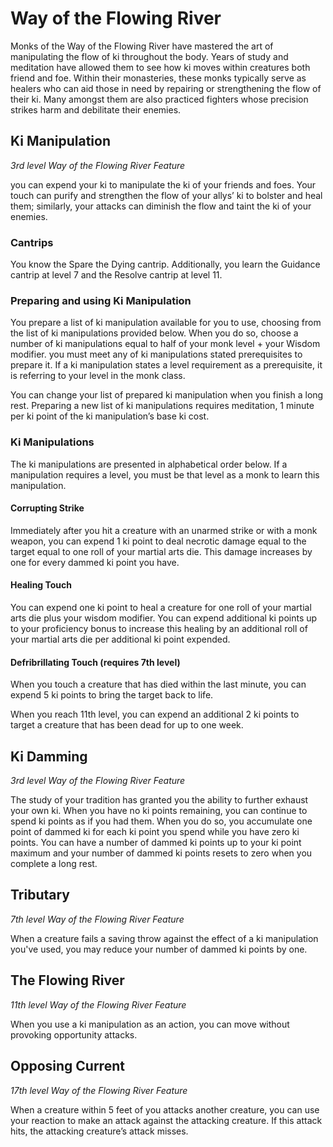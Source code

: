 # Way of the Flowing River

Monks of the Way of the Flowing River have mastered the art of manipulating the flow of ki throughout the body. Years of study and meditation have allowed them to see how ki moves within creatures both friend and foe. Within their monasteries, these monks typically serve as healers who can aid those in need by repairing or strengthening the flow of their ki. Many amongst them are also practiced fighters whose precision strikes harm and debilitate their enemies.

## Ki Manipulation

*3rd level Way of the Flowing River Feature*

you can expend your ki to manipulate the ki of your friends and foes. Your touch can purify and strengthen the flow of your allys’ ki to bolster and heal them; similarly, your attacks can diminish the flow and taint the ki of your enemies.

### Cantrips

You know the Spare the Dying cantrip. Additionally, you learn the Guidance cantrip at level 7 and the Resolve cantrip at level 11.

### Preparing and using Ki Manipulation

You prepare a list of ki manipulation available for you to use, choosing from the list of ki manipulations provided below. When you do so, choose a number of ki manipulations equal to half of your monk level + your Wisdom modifier. you must meet any of ki manipulations stated prerequisites to prepare it. If a ki manipulation states a level requirement as a prerequisite, it is referring to your level in the monk class.

You can change your list of prepared ki manipulation when you finish a long rest. Preparing a new list of ki manipulations requires meditation, 1 minute per ki point of the ki manipulation’s base ki cost. 

### Ki Manipulations

The ki manipulations are presented in alphabetical order below. If a manipulation requires a level, you must be that level as a monk to learn this manipulation.

#### Corrupting Strike

Immediately after you hit a creature with an unarmed strike or with a monk weapon, you can expend 1 ki point to deal necrotic damage equal to the target equal to one roll of your martial arts die. This damage increases by one for every dammed ki point you have.

#### Healing Touch

You can expend one ki point to heal a creature for one roll of your martial arts die plus your wisdom modifier. You can expend additional ki points up to your proficiency bonus to increase this healing by an additional roll of your martial arts die per additional ki point expended.

#### Defribrillating Touch (requires 7th level)

When you touch a creature that has died within the last minute, you can expend 5 ki points to bring the target back to life.

When you reach 11th level, you can expend an additional 2 ki points to target a creature that has been dead for up to one week.

## Ki Damming

*3rd level Way of the Flowing River Feature*

The study of your tradition has granted you the ability to further exhaust your own ki. When you have no ki points remaining, you can continue to spend ki points as if you had them. When you do so, you accumulate one point of dammed ki for each ki point you spend while you have zero ki points. You can have a number of dammed ki points up to your ki point maximum and your number of dammed ki points resets to zero when you complete a long rest.

## Tributary

*7th level Way of the Flowing River Feature*

When a creature fails a saving throw against the effect of a ki manipulation you've used, you may reduce your number of dammed ki points by one.

## The Flowing River

*11th level Way of the Flowing River Feature*

When you use a ki manipulation as an action, you can move without provoking opportunity attacks.

## Opposing Current

*17th level Way of the Flowing River Feature*

When a creature within 5 feet of you attacks another creature, you can use your reaction to make an attack against the attacking creature. If this attack hits, the attacking creature’s attack misses.